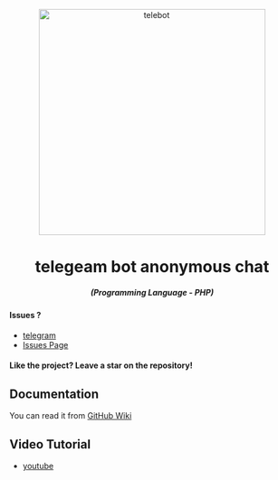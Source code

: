 <p align="center"><img src="#" width="400px" alt="telebot"></p>

<h1 align="center">telegeam bot anonymous chat</h1>
<em><h5 align="center">(Programming Language - PHP)</h5></em>

#### Issues ? 
 * [telegram](#)
 * [Issues Page](https://github.com/EBLISYALME/telegram-bot-anonymous-chat/issues)
#### Like the project? Leave a star on the repository!

## Documentation

You can read it from [GitHub Wiki](https://github.com/EBLISYALME/telegram-bot-anonymous-chat/wiki)

## Video Tutorial
* [youtube](#)

